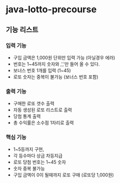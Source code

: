 # java-lotto-precourse

## 기능 리스트

### 입력 기능

- 구입 금액은 1,000원 단위만 입력 가능 (아닐경우 에러)
- 번호는 1~45까지 숫자와 ,','만 들어 올 수 있다.
- 보너스 번호 1개를 입력 (1~45)
- 로또 숫자는 중복이 불가능 (보너스 번호 포함)

### 출력 기능

- 구매한 로또 갯수 출력
- 자동 생성된 로또 리스트로 출력
- 당첨 통계 출력
- 총 수익률은 소수점 1자리로 출력

### 핵심 기능

- 1~5등까지 구현,
- 각 등수마다 상금 차등지급
- 로또 당첨 번호는 1~45 숫자
- 숫자 중복 불가능
- 구입 금액이 0이 될때까지 로또 구매 (로또당 1,000원)
